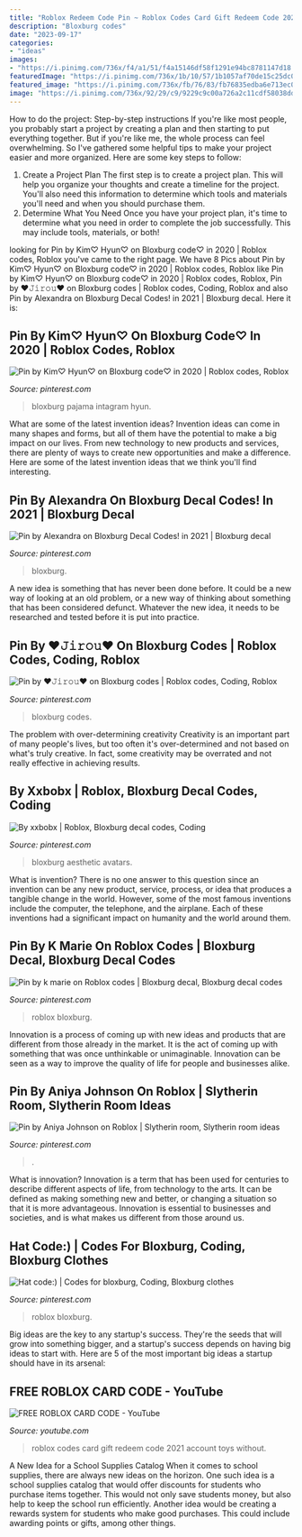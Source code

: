 ```yaml
---
title: "Roblox Redeem Code Pin ~ Roblox Codes Card Gift Redeem Code 2021 Account Toys Without"
description: "Bloxburg codes"
date: "2023-09-17"
categories:
- "ideas"
images:
- "https://i.pinimg.com/736x/f4/a1/51/f4a15146df58f1291e94bc8781147d18.jpg"
featuredImage: "https://i.pinimg.com/736x/1b/10/57/1b1057af70de15c25dc0c36890d0627e.jpg"
featured_image: "https://i.pinimg.com/736x/fb/76/83/fb76835edba6e713ec013a319738eb0d.jpg"
image: "https://i.pinimg.com/736x/92/29/c9/9229c9c00a726a2c11cdf58038ddf816.jpg"
---
```



How to do the project: Step-by-step instructions
If you're like most people, you probably start a project by creating a plan and then starting to put everything together. But if you're like me, the whole process can feel overwhelming. So I've gathered some helpful tips to make your project easier and more organized. Here are some key steps to follow:
1. Create a Project Plan 
The first step is to create a project plan. This will help you organize your thoughts and create a timeline for the project. You'll also need this information to determine which tools and materials you'll need and when you should purchase them. 
2. Determine What You Need 
Once you have your project plan, it's time to determine what you need in order to complete the job successfully. This may include tools, materials, or both! 

	

		
looking for Pin by Kim♡ Hyun♡ on Bloxburg code♡ in 2020 | Roblox codes, Roblox you've came to the right page. We have 8 Pics about Pin by Kim♡ Hyun♡ on Bloxburg code♡ in 2020 | Roblox codes, Roblox like Pin by Kim♡ Hyun♡ on Bloxburg code♡ in 2020 | Roblox codes, Roblox, Pin by ♥︎𝙹𝚒𝚛𝚘𝚞♥︎ on Bloxburg codes | Roblox codes, Coding, Roblox and also Pin by Alexandra on Bloxburg Decal Codes! in 2021 | Bloxburg decal. Here it is:
		
    
## Pin By Kim♡ Hyun♡ On Bloxburg Code♡ In 2020 | Roblox Codes, Roblox

<img loading=lazy src="https://i.pinimg.com/736x/f4/a1/51/f4a15146df58f1291e94bc8781147d18.jpg" onerror="this.onerror=null;this.src='https://tse2.mm.bing.net/th?id=OIP.D4LKYLRxjTSZy_Gwc75SgwHaHa&amp;pid=15.1';" alt="Pin by Kim♡ Hyun♡ on Bloxburg code♡ in 2020 | Roblox codes, Roblox">

_Source: pinterest.com_

>bloxburg pajama intagram hyun. 

	

What are some of the latest invention ideas?
Invention ideas can come in many shapes and forms, but all of them have the potential to make a big impact on our lives. From new technology to new products and services, there are plenty of ways to create new opportunities and make a difference. Here are some of the latest invention ideas that we think you'll find interesting.

    
## Pin By Alexandra On Bloxburg Decal Codes! In 2021 | Bloxburg Decal

<img loading=lazy src="https://i.pinimg.com/736x/1b/10/57/1b1057af70de15c25dc0c36890d0627e.jpg" onerror="this.onerror=null;this.src='https://tse1.mm.bing.net/th?id=OIP.754HjgIcde_JtXzz9cv9gQHaHZ&amp;pid=15.1';" alt="Pin by Alexandra on Bloxburg Decal Codes! in 2021 | Bloxburg decal">

_Source: pinterest.com_

>bloxburg. 

	

A new idea is something that has never been done before. It could be a new way of looking at an old problem, or a new way of thinking about something that has been considered defunct. Whatever the new idea, it needs to be researched and tested before it is put into practice.

    
## Pin By ♥︎𝙹𝚒𝚛𝚘𝚞♥︎ On Bloxburg Codes | Roblox Codes, Coding, Roblox

<img loading=lazy src="https://i.pinimg.com/736x/ea/90/70/ea9070833b6a4efbeb838d7fdd9edb2a.jpg" onerror="this.onerror=null;this.src='https://tse2.mm.bing.net/th?id=OIP.jUYJ10sxDtcSDQephdyxIQHaEI&amp;pid=15.1';" alt="Pin by ♥︎𝙹𝚒𝚛𝚘𝚞♥︎ on Bloxburg codes | Roblox codes, Coding, Roblox">

_Source: pinterest.com_

>bloxburg codes. 

	

The problem with over-determining creativity
Creativity is an important part of many people's lives, but too often it's over-determined and not based on what's truly creative. In fact, some creativity may be overrated and not really effective in achieving results.

    
## By Xxbobx | Roblox, Bloxburg Decal Codes, Coding

<img loading=lazy src="https://i.pinimg.com/736x/92/29/c9/9229c9c00a726a2c11cdf58038ddf816.jpg" onerror="this.onerror=null;this.src='https://tse1.mm.bing.net/th?id=OIP._ecKHpBiyHqnguDBM0LxxgHaHc&amp;pid=15.1';" alt="By xxbobx | Roblox, Bloxburg decal codes, Coding">

_Source: pinterest.com_

>bloxburg aesthetic avatars. 

	

What is invention?
There is no one answer to this question since an invention can be any new product, service, process, or idea that produces a tangible change in the world. However, some of the most famous inventions include the computer, the telephone, and the airplane. Each of these inventions had a significant impact on humanity and the world around them.

    
## Pin By K Marie On Roblox Codes | Bloxburg Decal, Bloxburg Decal Codes

<img loading=lazy src="https://i.pinimg.com/736x/eb/fc/0e/ebfc0e89a471e5f72783b22bf2461534.jpg" onerror="this.onerror=null;this.src='https://tse2.mm.bing.net/th?id=OIP.r485rm8BG3_PomqStIQW2AHaDb&amp;pid=15.1';" alt="Pin by k marie on Roblox codes | Bloxburg decal, Bloxburg decal codes">

_Source: pinterest.com_

>roblox bloxburg. 

	

Innovation is a process of coming up with new ideas and products that are different from those already in the market. It is the act of coming up with something that was once unthinkable or unimaginable. Innovation can be seen as a way to improve the quality of life for people and businesses alike.

    
## Pin By Aniya Johnson On Roblox | Slytherin Room, Slytherin Room Ideas

<img loading=lazy src="https://i.pinimg.com/736x/fb/76/83/fb76835edba6e713ec013a319738eb0d.jpg" onerror="this.onerror=null;this.src='https://tse2.mm.bing.net/th?id=OIP.DPOlENaO_8RYPH5_yM9lTAHaED&amp;pid=15.1';" alt="Pin by Aniya Johnson on Roblox | Slytherin room, Slytherin room ideas">

_Source: pinterest.com_

>. 

	

What is innovation?
Innovation is a term that has been used for centuries to describe different aspects of life, from technology to the arts. It can be defined as making something new and better, or changing a situation so that it is more advantageous. Innovation is essential to businesses and societies, and is what makes us different from those around us.

    
## Hat Code:) | Codes For Bloxburg, Coding, Bloxburg Clothes

<img loading=lazy src="https://i.pinimg.com/736x/44/a2/41/44a241aa349dd76565834ac087f7c826.jpg" onerror="this.onerror=null;this.src='https://tse2.mm.bing.net/th?id=OIP.4dZoH8bNQGsqLRyffTx9mAHaEK&amp;pid=15.1';" alt="Hat code:) | Codes for bloxburg, Coding, Bloxburg clothes">

_Source: pinterest.com_

>roblox bloxburg. 

	

Big ideas are the key to any startup's success. They're the seeds that will grow into something bigger, and a startup's success depends on having big ideas to start with. Here are 5 of the most important big ideas a startup should have in its arsenal: 

    
## FREE ROBLOX CARD CODE - YouTube

<img loading=lazy src="http://i1.ytimg.com/vi/JoBhJGr9nAA/maxresdefault.jpg" onerror="this.onerror=null;this.src='https://tse1.mm.bing.net/th?id=OIP.6_QstGq_847QFlDcZFwoIgHaEK&amp;pid=15.1';" alt="FREE ROBLOX CARD CODE - YouTube">

_Source: youtube.com_

>roblox codes card gift redeem code 2021 account toys without. 

	

A New Idea for a School Supplies Catalog
When it comes to school supplies, there are always new ideas on the horizon. One such idea is a school supplies catalog that would offer discounts for students who purchase items together. This would not only save students money, but also help to keep the school run efficiently. Another idea would be creating a rewards system for students who make good purchases. This could include awarding points or gifts, among other things.

